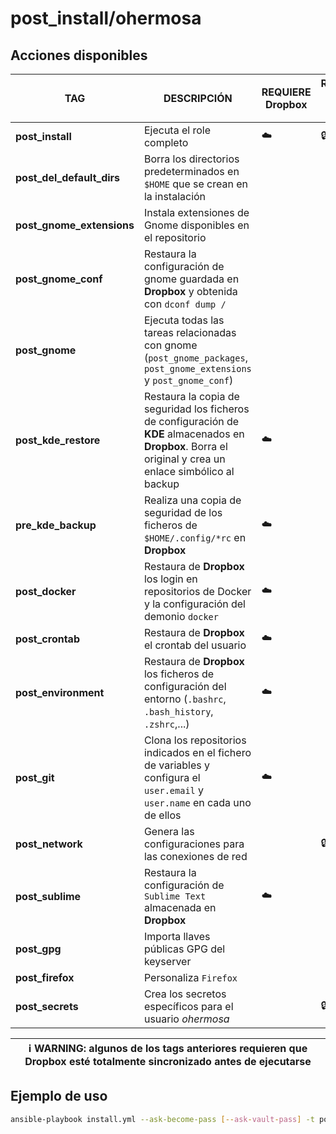 # post_install/ohermosa

## Acciones disponibles

| **TAG** | **DESCRIPCIÓN** | **REQUIERE Dropbox** | **REQUIERE `ask-vault-pass`** |
|------------|--------------|----------------------|-------------------------------|
| **post_install** | Ejecuta el role completo | :cloud: | :lock: |
| **post_del_default_dirs** | Borra los directorios predeterminados en `$HOME` que se crean en la instalación | | |
| **post_gnome_extensions** | Instala extensiones de Gnome disponibles en el repositorio | | |
| **post_gnome_conf** | Restaura la configuración de gnome guardada en **Dropbox** y obtenida con `dconf dump /` | | |
| **post_gnome** | Ejecuta todas las tareas relacionadas con gnome (`post_gnome_packages`, `post_gnome_extensions` y `post_gnome_conf`) | | |
| **post_kde_restore** | Restaura la copia de seguridad los ficheros de configuración de **KDE** almacenados en **Dropbox**. Borra el original y crea un enlace simbólico al backup | :cloud: | |
| **pre_kde_backup** | Realiza una copia de seguridad de los ficheros de `$HOME/.config/*rc` en **Dropbox** | :cloud: | |
| **post_docker** | Restaura de **Dropbox** los login en repositorios de Docker y la configuración del demonio `docker` | :cloud: | |
| **post_crontab** | Restaura de **Dropbox** el crontab del usuario | :cloud: | |
| **post_environment** | Restaura de **Dropbox** los ficheros de configuración del entorno (`.bashrc`, `.bash_history`, `.zshrc`,...) | :cloud: | |
| **post_git** | Clona los repositorios indicados en el fichero de variables y configura el `user.email` y `user.name` en cada uno de ellos | :cloud: |
| **post_network** | Genera las configuraciones para las conexiones de red | | :lock: |
| **post_sublime** | Restaura la configuración de `Sublime Text` almacenada en **Dropbox** | :cloud: | |
| **post_gpg** | Importa llaves públicas GPG del keyserver | | |
| **post_firefox** | Personaliza `Firefox` | | |
| **post_secrets** | Crea los secretos específicos para el usuario _ohermosa_ | | :lock: |

| :information_source: **WARNING**: algunos de los tags anteriores requieren que **Dropbox** esté totalmente sincronizado antes de ejecutarse |
| --- |

## Ejemplo de uso

```bash
ansible-playbook install.yml --ask-become-pass [--ask-vault-pass] -t post_git [-e post_install_user=ohermosa]
```

